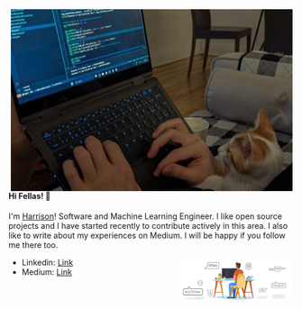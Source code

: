 
<img src="header1.jpg" align="right" width="500px">

#### Hi Fellas! 👋
I'm [Harrison](https://www.linkedin.com/in/homayoun-s-m-sc-950853152)! Software and Machine Learning Engineer. I like open source projects and I have started recently to contribute actively in this area. I also like to write about my experiences on Medium. I will be happy if you follow me there too.

<img src="heder.gif" align="right" width="200px">

- Linkedin: [Link](https://www.linkedin.com/in/homayoun-s-m-sc-950853152)
- Medium: [Link](https://medium.com/@homayoun.srp)
